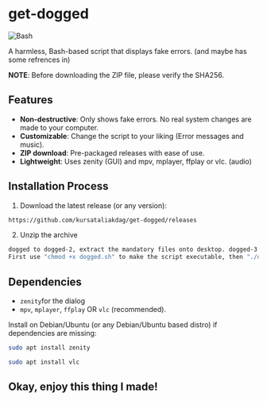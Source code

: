 # get-dogged

![Bash](https://img.shields.io/badge/Bash-121011?style=for-the-badge&logo=gnu-bash&logoColor=white)

A harmless, Bash-based script that displays fake errors. (and maybe has some refrences in)

**NOTE**: Before downloading the ZIP file, please verify the SHA256.


## Features
- **Non-destructive**: Only shows fake errors. No real system changes are made to your computer.
- **Customizable**: Change the script to your liking (Error messages and music).
- **ZIP download**: Pre-packaged releases with ease of use.
- **Lightweight**: Uses zenity (GUI) and mpv, mplayer, ffplay or vlc. (audio)

## Installation Process
1. Download the latest release (or any version):
```bash
https://github.com/kursataliakdag/get-dogged/releases
```
2. Unzip the archive
```bash
dogged to dogged-2, extract the mandatory files onto desktop. dogged-3 to mysteryman, files must be in the extracted folder. dogged-3.1 and later will require to have the mandatory files in the files folder in the extracted folder.
First use "chmod +x dogged.sh" to make the script executable, then "./dogged.sh" to run it. (Unquoted)
```

## Dependencies
- `zenity`for the dialog
- `mpv`, `mplayer`, `ffplay` OR `vlc` (recommended).

Install on Debian/Ubuntu (or any Debian/Ubuntu based distro) if dependencies are missing:
```bash
sudo apt install zenity
```
```bash
sudo apt install vlc
```

## Okay, enjoy this thing I made!
